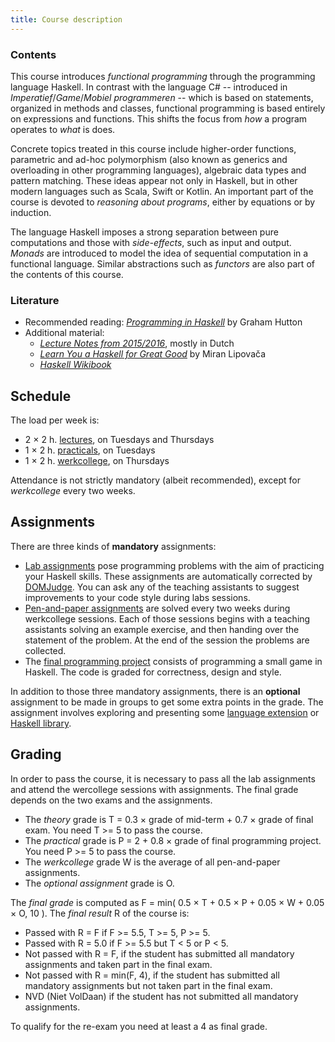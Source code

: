 ```yaml
---
title: Course description
---
```


### Contents

This course introduces *functional programming* through the programming language Haskell. In contrast with the language C# -- introduced in *Imperatief*/*Game*/*Mobiel programmeren* -- which is based on statements, organized in methods and classes, functional programming is based entirely on expressions and functions. This shifts the focus from *how* a program operates to *what* is does.

Concrete topics treated in this course include higher-order functions, parametric and ad-hoc polymorphism (also known as generics and overloading in other programming languages), algebraic data types and pattern matching. These ideas appear not only in Haskell, but in other modern languages such as Scala, Swift or Kotlin. An important part of the course is devoted to *reasoning about programs*, either by equations or by induction.

The language Haskell imposes a strong separation between pure computations and those with *side-effects*, such as input and output. *Monads* are introduced to model the idea of sequential computation in a functional language. Similar abstractions such as *functors* are also part of the contents of this course.

### Literature

* Recommended reading: [*Programming in Haskell*](http://www.cs.nott.ac.uk/~pszgmh/pih.html) by Graham Hutton
* Additional material:
    - [*Lecture Notes from 2015/2016*](http://www.cs.uu.nl/people/jur/FP-elec.pdf), mostly in Dutch
    - [*Learn You a Haskell for Great Good*](http://learnyouahaskell.com/) by Miran Lipovača
    - [*Haskell Wikibook*](https://en.wikibooks.org/wiki/Haskell)

## Schedule

The load per week is:

* 2 × 2 h. [lectures](lectures.html), on Tuesdays and Thursdays
* 1 × 2 h. [practicals](labs.html), on Tuesdays
* 1 × 2 h. [werkcollege](penpaper.html), on Thursdays

Attendance is not strictly mandatory (albeit recommended), except for *werkcollege* every two weeks.

## Assignments

There are three kinds of **mandatory** assignments:

* [Lab assignments](labs.html) pose programming problems with the aim of practicing your Haskell skills. These assignments are automatically corrected by [DOMJudge](https://domjudge.cs.uu.nl/dj/fp/team/). You can ask any of the teaching assistants to suggest improvements to your code style during labs sessions.
* [Pen-and-paper assignments](penpaper.html) are solved every two weeks during werkcollege sessions. Each of those sessions begins with a teaching assistants solving an example exercise, and then handing over the statement of the problem. At the end of the session the problems are collected.
* The [final programming project](labs.html) consists of programming a small game in Haskell. The code is graded for correctness, design and style.

In addition to those three mandatory assignments, there is an **optional** assignment to be made in groups to get some extra points in the grade. The assignment involves exploring and presenting some [language extension](https://downloads.haskell.org/~ghc/latest/docs/html/users_guide/lang.html) or [Haskell library](http://hackage.haskell.org/).

## Grading

In order to pass the course, it is necessary to pass all the lab assignments and attend the wercollege sessions with assignments. The final grade depends on the two exams and the assignments.

- The *theory* grade is T = 0.3 × grade of mid-term + 0.7 × grade of final exam. You need T >= 5 to pass the course.
- The *practical* grade is P = 2 + 0.8 × grade of final programming project. You need P >= 5 to pass the course.
- The *werkcollege* grade W is the average of all pen-and-paper assignments.
- The *optional assignment* grade is O.

The *final grade* is computed as F = min( 0.5 × T + 0.5 × P + 0.05 × W + 0.05 × O, 10 ). The *final result* R of the course is:

- Passed with R = F if F >= 5.5, T >= 5, P >= 5.
- Passed with R = 5.0 if F >= 5.5 but T < 5 or P < 5.
- Not passed with R = F, if the student has submitted all mandatory assignments and taken part in the final exam.
- Not passed with R = min(F, 4), if the student has submitted all mandatory assignments but not taken part in the final exam.
- NVD (Niet VolDaan) if the student has not submitted all mandatory assignments.

To qualify for the re-exam you need at least a 4 as final grade.